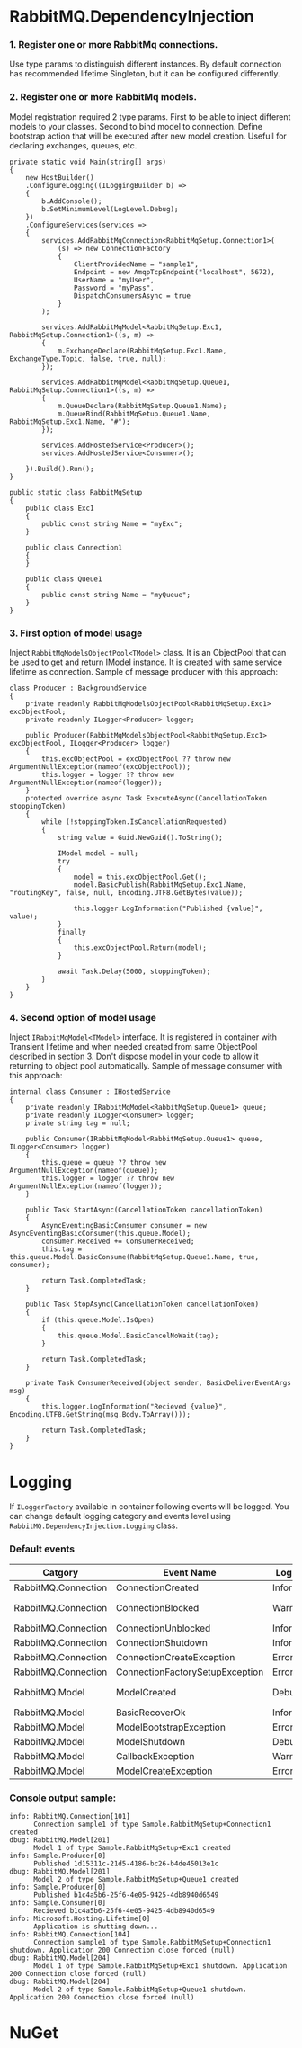 # RabbitMQ.DependencyInjection

### 1. Register one or more RabbitMq connections. 
Use type params to distinguish different instances. By default connection has recommended lifetime Singleton, but it can be configured differently.
### 2. Register one or more RabbitMq models. 
Model registration required 2 type params. First to be able to inject different models to your classes. Second to bind model to connection. Define bootstrap action that will be executed after new model creation. Usefull for declaring exchanges, queues, etc.

```
private static void Main(string[] args)
{
    new HostBuilder()
    .ConfigureLogging((ILoggingBuilder b) =>
    {
        b.AddConsole();
        b.SetMinimumLevel(LogLevel.Debug);
    })
    .ConfigureServices(services =>
    {
        services.AddRabbitMqConnection<RabbitMqSetup.Connection1>(
            (s) => new ConnectionFactory
            {
                ClientProvidedName = "sample1",
                Endpoint = new AmqpTcpEndpoint("localhost", 5672),
                UserName = "myUser",
                Password = "myPass",
                DispatchConsumersAsync = true
            }
        );

        services.AddRabbitMqModel<RabbitMqSetup.Exc1, RabbitMqSetup.Connection1>((s, m) =>
        {
            m.ExchangeDeclare(RabbitMqSetup.Exc1.Name, ExchangeType.Topic, false, true, null);
        });

        services.AddRabbitMqModel<RabbitMqSetup.Queue1, RabbitMqSetup.Connection1>((s, m) =>
        {
            m.QueueDeclare(RabbitMqSetup.Queue1.Name);
            m.QueueBind(RabbitMqSetup.Queue1.Name, RabbitMqSetup.Exc1.Name, "#");
        });

        services.AddHostedService<Producer>();
        services.AddHostedService<Consumer>();

    }).Build().Run();
}
```

```
public static class RabbitMqSetup
{
    public class Exc1
    {
        public const string Name = "myExc";
    }

    public class Connection1
    {
    }

    public class Queue1
    {
        public const string Name = "myQueue";
    }
}
```
### 3. First option of model usage
Inject `RabbitMqModelsObjectPool<TModel>` class. It is an ObjectPool that can be used to get and return IModel instance. It is created with same service lifetime as connection. Sample of message producer with this approach:
```
class Producer : BackgroundService
{
    private readonly RabbitMqModelsObjectPool<RabbitMqSetup.Exc1> excObjectPool;
    private readonly ILogger<Producer> logger;

    public Producer(RabbitMqModelsObjectPool<RabbitMqSetup.Exc1> excObjectPool, ILogger<Producer> logger)
    {
        this.excObjectPool = excObjectPool ?? throw new ArgumentNullException(nameof(excObjectPool));
        this.logger = logger ?? throw new ArgumentNullException(nameof(logger));
    }
    protected override async Task ExecuteAsync(CancellationToken stoppingToken)
    {
        while (!stoppingToken.IsCancellationRequested)
        {
            string value = Guid.NewGuid().ToString();

            IModel model = null;
            try
            {
                model = this.excObjectPool.Get();
                model.BasicPublish(RabbitMqSetup.Exc1.Name, "routingKey", false, null, Encoding.UTF8.GetBytes(value));

                this.logger.LogInformation("Published {value}", value);
            }
            finally
            {
                this.excObjectPool.Return(model);
            }

            await Task.Delay(5000, stoppingToken);
        }
    }
}
```
### 4. Second option of model usage
Inject `IRabbitMqModel<TModel>` interface. It is registered in container with Transient lifetime and when needed created from same ObjectPool described in section 3. Don't dispose model in your code to allow it returning to object pool automatically. Sample of message consumer with this approach:
```
internal class Consumer : IHostedService
{
    private readonly IRabbitMqModel<RabbitMqSetup.Queue1> queue;
    private readonly ILogger<Consumer> logger;
    private string tag = null;

    public Consumer(IRabbitMqModel<RabbitMqSetup.Queue1> queue, ILogger<Consumer> logger)
    {
        this.queue = queue ?? throw new ArgumentNullException(nameof(queue));
        this.logger = logger ?? throw new ArgumentNullException(nameof(logger));
    }

    public Task StartAsync(CancellationToken cancellationToken)
    {
        AsyncEventingBasicConsumer consumer = new AsyncEventingBasicConsumer(this.queue.Model);
        consumer.Received += ConsumerReceived;
        this.tag = this.queue.Model.BasicConsume(RabbitMqSetup.Queue1.Name, true, consumer);

        return Task.CompletedTask;
    }

    public Task StopAsync(CancellationToken cancellationToken)
    {
        if (this.queue.Model.IsOpen)
        {
            this.queue.Model.BasicCancelNoWait(tag);
        }

        return Task.CompletedTask;
    }

    private Task ConsumerReceived(object sender, BasicDeliverEventArgs msg)
    {
        this.logger.LogInformation("Recieved {value}", Encoding.UTF8.GetString(msg.Body.ToArray()));

        return Task.CompletedTask;
    }
}
```
# Logging
If `ILoggerFactory` available in container following events will be logged. You can change default logging category and events level using `RabbitMQ.DependencyInjection.Logging` class.
### Default events

| Catgory | Event Name | Log Level | Comments |
|-------- | ---------- | ----------| ---------|
RabbitMQ.Connection | ConnectionCreated | Information | - |
RabbitMQ.Connection | ConnectionBlocked | Warning | https://www.rabbitmq.com/connection-blocked.html |
RabbitMQ.Connection | ConnectionUnblocked | Information | - |
RabbitMQ.Connection | ConnectionShutdown | Information | - |
RabbitMQ.Connection | ConnectionCreateException | Error | - |
RabbitMQ.Connection | ConnectionFactorySetupException | Error | - |
RabbitMQ.Model | ModelCreated | Debug | ObjectPool can't provide previously created instance, so creation a new one |
RabbitMQ.Model | BasicRecoverOk | Information | - |
RabbitMQ.Model | ModelBootstrapException | Error | - |
RabbitMQ.Model | ModelShutdown | Debug | - |
RabbitMQ.Model | CallbackException | Warning | - |
RabbitMQ.Model | ModelCreateException | Error | - |


### Console output sample:
```
info: RabbitMQ.Connection[101]
      Connection sample1 of type Sample.RabbitMqSetup+Connection1 created
dbug: RabbitMQ.Model[201]
      Model 1 of type Sample.RabbitMqSetup+Exc1 created
info: Sample.Producer[0]
      Published 1d15311c-21d5-4186-bc26-b4de45013e1c
dbug: RabbitMQ.Model[201]
      Model 2 of type Sample.RabbitMqSetup+Queue1 created
info: Sample.Producer[0]
      Published b1c4a5b6-25f6-4e05-9425-4db8940d6549
info: Sample.Consumer[0]
      Recieved b1c4a5b6-25f6-4e05-9425-4db8940d6549
info: Microsoft.Hosting.Lifetime[0]
      Application is shutting down...
info: RabbitMQ.Connection[104]
      Connection sample1 of type Sample.RabbitMqSetup+Connection1 shutdown. Application 200 Connection close forced (null)
dbug: RabbitMQ.Model[204]
      Model 1 of type Sample.RabbitMqSetup+Exc1 shutdown. Application 200 Connection close forced (null)
dbug: RabbitMQ.Model[204]
      Model 2 of type Sample.RabbitMqSetup+Queue1 shutdown. Application 200 Connection close forced (null)
```
# NuGet

